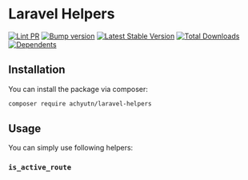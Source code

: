 # Laravel Helpers

[![Lint PR](https://github.com/achyutkneupane/laravel-helpers/actions/workflows/prlint.yml/badge.svg)](https://github.com/achyutkneupane/laravel-helpers/actions/workflows/prlint.yml)
[![Bump version](https://github.com/achyutkneupane/laravel-helpers/actions/workflows/tagrelease.yml/badge.svg)](https://github.com/achyutkneupane/laravel-helpers/actions/workflows/tagrelease.yml)
[![Latest Stable Version](http://poser.pugx.org/achyutn/laravel-helpers/v)](https://packagist.org/packages/achyutn/laravel-helpers)
[![Total Downloads](http://poser.pugx.org/achyutn/laravel-helpers/downloads)](https://packagist.org/packages/achyutn/laravel-helpers)
[![Dependents](http://poser.pugx.org/achyutn/laravel-helpers/dependents)](https://packagist.org/packages/achyutn/laravel-helpers)

## Installation

You can install the package via composer:

```bash
composer require achyutn/laravel-helpers
```

## Usage

You can simply use following helpers:

### `is_active_route`